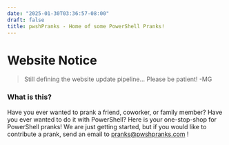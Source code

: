```yaml
---
date: "2025-01-30T03:36:57-08:00"
draft: false
title: pwshPranks - Home of some PowerShell Pranks!
---
```



# Website Notice
> Still defining the website update pipeline... Please be patient!
> 	-MG


### What is this?
Have you ever wanted to prank a friend, coworker, or family member? Have you ever wanted to do it with PowerShell? Here is your one-stop-shop for PowerShell pranks! We are just getting started, but if you would like to contribute a prank, send an email to pranks@pwshpranks.com !